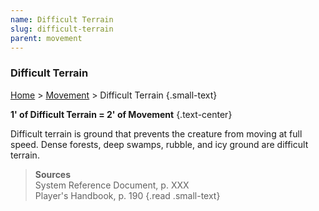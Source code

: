 ```yaml
---
name: Difficult Terrain
slug: difficult-terrain
parent: movement
---
```

### Difficult Terrain
[Home](dm-operations-center) > [Movement](movement) > Difficult Terrain {.small-text}

**1' of Difficult Terrain = 2' of Movement** {.text-center}

Difficult terrain is ground that prevents the creature from moving at full speed. Dense forests, deep swamps, rubble, and icy ground are difficult terrain.

> **Sources** <br/>
> System Reference Document, p. XXX<br/>
> Player's Handbook, p. 190
{.read .small-text}